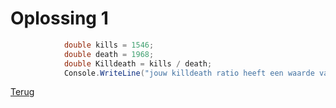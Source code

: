 # Oplossing 1

```csharp
            double kills = 1546;
            double death = 1968;
            double Killdeath = kills / death;
            Console.WriteLine("jouw killdeath ratio heeft een waarde van " + Killdeath +  " kills per death!");
```

[Terug](../Hfdst2.md)
